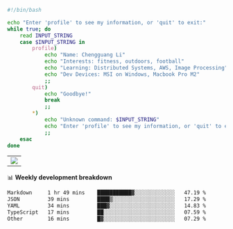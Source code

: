 ```bash
#!/bin/bash

echo "Enter 'profile' to see my information, or 'quit' to exit:"
while true; do
    read INPUT_STRING
    case $INPUT_STRING in
        profile)
            echo "Name: Chengguang Li"
            echo "Interests: fitness, outdoors, football"
            echo "Learning: Distributed Systems, AWS, Image Processing"
            echo "Dev Devices: MSI on Windows, Macbook Pro M2"
            ;;
        quit)
            echo "Goodbye!"
            break
            ;;
        *)
            echo "Unknown command: $INPUT_STRING"
            echo "Enter 'profile' to see my information, or 'quit' to exit:"
            ;;
    esac
done

```

<!--Contribution Graph-->
<table>
  <tr>
    <td>
      <picture>
        <source media="(prefers-color-scheme: light)" srcset="https://github-readme-activity-graph.vercel.app/graph?username=chengguang-li&theme=xcode&bg_color=FF000000&color=000000&hide_border=true" />
        <img src="https://github-readme-activity-graph.vercel.app/graph?username=chengguang-li&theme=xcode&bg_color=FF000000&hide_border=true" />
      </picture>
  </tr>
</table>

📊 **Weekly development breakdown**

<!--START_SECTION:waka-->

```txt
Markdown     1 hr 49 mins    ███████████▓░░░░░░░░░░░░░   47.19 %
JSON         39 mins         ████▒░░░░░░░░░░░░░░░░░░░░   17.29 %
YAML         34 mins         ███▓░░░░░░░░░░░░░░░░░░░░░   14.83 %
TypeScript   17 mins         ██░░░░░░░░░░░░░░░░░░░░░░░   07.59 %
Other        16 mins         █▓░░░░░░░░░░░░░░░░░░░░░░░   07.29 %
```

<!--END_SECTION:waka-->

